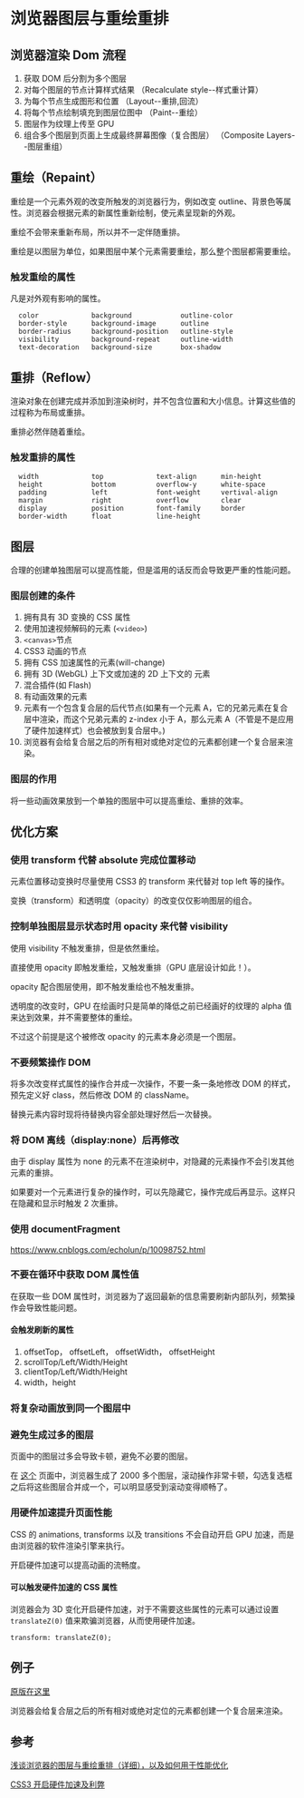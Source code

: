 <author-info date="1632982305112"></author-info>

# 浏览器图层与重绘重排

## 浏览器渲染 Dom 流程

1. 获取 DOM 后分割为多个图层
2. 对每个图层的节点计算样式结果 （Recalculate style--样式重计算）
3. 为每个节点生成图形和位置 （Layout--重排,回流）
4. 将每个节点绘制填充到图层位图中 （Paint--重绘）
5. 图层作为纹理上传至 GPU
6. 组合多个图层到页面上生成最终屏幕图像（复合图层） （Composite Layers--图层重组）

## 重绘（Repaint）

重绘是一个元素外观的改变所触发的浏览器行为，例如改变 outline、背景色等属性。浏览器会根据元素的新属性重新绘制，使元素呈现新的外观。

重绘不会带来重新布局，所以并不一定伴随重排。

重绘是以图层为单位，如果图层中某个元素需要重绘，那么整个图层都需要重绘。

### 触发重绘的属性

凡是对外观有影响的属性。

```
  color             background            outline-color
  border-style      background-image      outline
  border-radius     background-position   outline-style
  visibility        background-repeat     outline-width
  text-decoration   background-size       box-shadow
```

## 重排（Reflow）

渲染对象在创建完成并添加到渲染树时，并不包含位置和大小信息。计算这些值的过程称为布局或重排。

重排必然伴随着重绘。

### 触发重排的属性

```
  width             top             text-align      min-height
  height            bottom          overflow-y      white-space
  padding           left            font-weight     vertival-align
  margin            right           overflow        clear
  display           position        font-family     border
  border-width      float           line-height
```

## 图层

合理的创建单独图层可以提高性能，但是滥用的话反而会导致更严重的性能问题。

### 图层创建的条件

1. 拥有具有 3D 变换的 CSS 属性
2. 使用加速视频解码的元素 (`<video>`)
3. `<canvas>`节点
4. CSS3 动画的节点
5. 拥有 CSS 加速属性的元素(will-change)
6. 拥有 3D (WebGL) 上下文或加速的 2D 上下文的 元素
7. 混合插件(如 Flash)
8. 有动画效果的元素
9. 元素有一个包含复合层的后代节点(如果有一个元素 A，它的兄弟元素在复合层中渲染，而这个兄弟元素的 z-index 小于 A，那么元素 A（不管是不是应用了硬件加速样式）也会被放到复合层中。)
10. 浏览器有会给复合层之后的所有相对或绝对定位的元素都创建一个复合层来渲染。

### 图层的作用

将一些动画效果放到一个单独的图层中可以提高重绘、重排的效率。

## 优化方案

### 使用 transform 代替 absolute 完成位置移动

元素位置移动变换时尽量使用 CSS3 的 transform 来代替对 top left 等的操作。

变换（transform）和透明度（opacity）的改变仅仅影响图层的组合。

### 控制单独图层显示状态时用 opacity 来代替 visibility

使用 visibility 不触发重排，但是依然重绘。

直接使用 opacity 即触发重绘，又触发重排（GPU 底层设计如此！）。

opacity 配合图层使用，即不触发重绘也不触发重排。

透明度的改变时，GPU 在绘画时只是简单的降低之前已经画好的纹理的 alpha 值来达到效果，并不需要整体的重绘。

不过这个前提是这个被修改 opacity 的元素本身必须是一个图层。

### 不要频繁操作 DOM

将多次改变样式属性的操作合并成一次操作，不要一条一条地修改 DOM 的样式，预先定义好 class，然后修改 DOM 的 className。

替换元素内容时现将待替换内容全部处理好然后一次替换。

### 将 DOM 离线（display:none）后再修改

由于 display 属性为 none 的元素不在渲染树中，对隐藏的元素操作不会引发其他元素的重排。

如果要对一个元素进行复杂的操作时，可以先隐藏它，操作完成后再显示。这样只在隐藏和显示时触发 2 次重排。

### 使用 documentFragment

https://www.cnblogs.com/echolun/p/10098752.html

### 不要在循环中获取 DOM 属性值

在获取一些 DOM 属性时，浏览器为了返回最新的信息需要刷新内部队列，频繁操作会导致性能问题。

#### 会触发刷新的属性

1. offsetTop， offsetLeft， offsetWidth， offsetHeight
2. scrollTop/Left/Width/Height
3. clientTop/Left/Width/Height
4. width，height

### 将复杂动画放到同一个图层中

### 避免生成过多的图层

页面中的图层过多会导致卡顿，避免不必要的图层。

在 [这个](http://fouber.github.io/test/layer/) 页面中，浏览器生成了 2000 多个图层，滚动操作非常卡顿，勾选复选框之后将这些图层合并成一个，可以明显感受到滚动变得顺畅了。

### 用硬件加速提升页面性能

CSS 的 animations, transforms 以及 transitions 不会自动开启 GPU 加速，而是由浏览器的软件渲染引擎来执行。

开启硬件加速可以提高动画的流畅度。

#### 可以触发硬件加速的 CSS 属性

浏览器会为 3D 变化开启硬件加速，对于不需要这些属性的元素可以通过设置 `translateZ(0)` 值来欺骗浏览器，从而使用硬件加速。

`transform: translateZ(0);`

## 例子

[原版在这里](http://fouber.github.io/test/layer/)

浏览器会给复合层之后的所有相对或绝对定位的元素都创建一个复合层来渲染。

<app-example-browser-gpu-accelerate></app-example-browser-gpu-accelerate>

## 参考

[浅谈浏览器的图层与重绘重排（详细），以及如何用于性能优化](https://blog.csdn.net/fesfsefgs/article/details/105918451)

[CSS3 开启硬件加速及利弊](https://www.cnblogs.com/zyyz/p/4975329.html)
